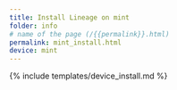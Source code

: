 ```yaml
---
title: Install Lineage on mint
folder: info
# name of the page (/{{permalink}}.html)
permalink: mint_install.html
device: mint
---
```

{% include templates/device_install.md %}
